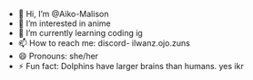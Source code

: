 - 👋 Hi, I’m @Aiko-Malison
- 👀 I’m interested in anime
- 🌱 I’m currently learning coding ig
- 📫 How to reach me: discord- ilwanz.ojo.zuns
- 😄 Pronouns: she/her
- ⚡ Fun fact: Dolphins have larger brains than humans. yes ikr

<!---
Aiko-Malison/Aiko-Malison is a ✨ special ✨ repository because its `README.md` (this file) appears on your GitHub profile.
You can click the Preview link to take a look at your changes.
--->
